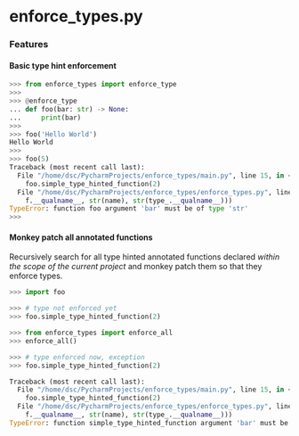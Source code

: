 # enforce_types.py


### Features

#### Basic type hint enforcement

```python
>>> from enforce_types import enforce_type
>>>
>>> @enforce_type
... def foo(bar: str) -> None:
...     print(bar)
>>>
>>> foo('Hello World')
Hello World
>>>
>>> foo(5)
Traceback (most recent call last):
  File "/home/dsc/PycharmProjects/enforce_types/main.py", line 15, in <module>
    foo.simple_type_hinted_function(2)
  File "/home/dsc/PycharmProjects/enforce_types/enforce_types.py", line 29, in wrapped
    f.__qualname__, str(name), str(type_.__qualname__)))
TypeError: function foo argument 'bar' must be of type 'str'
>>>
```

#### Monkey patch all annotated functions
Recursively search for all type hinted annotated functions declared _within the scope of the current project_ and monkey patch them so that they enforce types.

```python
>>> import foo

>>> # type not enforced yet
>>> foo.simple_type_hinted_function(2)

>>> from enforce_types import enforce_all
>>> enforce_all()

>>> # type enforced now, exception
>>> foo.simple_type_hinted_function(2)

Traceback (most recent call last):
  File "/home/dsc/PycharmProjects/enforce_types/main.py", line 15, in <module>
    foo.simple_type_hinted_function(2)
  File "/home/dsc/PycharmProjects/enforce_types/enforce_types.py", line 29, in wrapped
    f.__qualname__, str(name), str(type_.__qualname__)))
TypeError: function simple_type_hinted_function argument 'bar' must be of type 'str'
```
